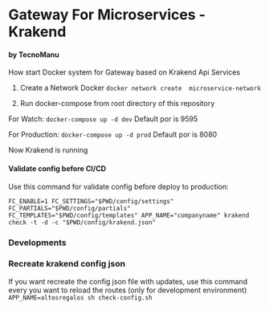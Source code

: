 
# Gateway For Microservices - Krakend
#### by TecnoManu

How start Docker system for Gateway based on Krakend Api Services

1. Create a Network Docker
```docker network create  microservice-network```

2. Run docker-compose from root directory of this repository

For Watch:
```docker-compose up -d dev```
Default por is 9595

For Production:
```docker-compose up -d prod```
Default por is 8080

Now Krakend is running


#### Validate config before CI/CD

Use this command for validate config before deploy to production:

```FC_ENABLE=1 FC_SETTINGS="$PWD/config/settings" FC_PARTIALS="$PWD/config/partials" FC_TEMPLATES="$PWD/config/templates" APP_NAME="companyname" krakend check -t -d -c "$PWD/config/krakend.json"```

### Developments

### Recreate krakend config json

If you want recreate the config json file with updates, use this command every you want to reload the routes (only for development environment)
```APP_NAME=altosregalos sh check-config.sh ```
